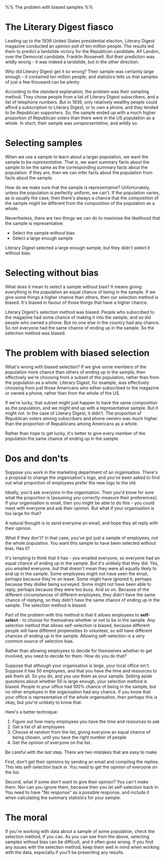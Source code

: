 %% The problem with biased samples %%

# The Literary Digest fiasco

Leading up to the 1936 United States presidential election, Literary Digest magazine conducted an opinion poll of ten million people. The results led them to predict a landslide victory for the Republican candidate, Alf Landon, over the Democrat candidate, Franklin Roosevelt. But their prediction was wildly wrong - it was indeed a landslide, but in the other direction.

Why did Literary Digest get it so wrong? Their sample was certainly large enough - it contained ten million people, and statistics tells us that samples of just a few thousand can be plenty.

According to the standard explanation, the problem was their sampling method. They chose people from a list of Literary Digest subscribers, and a list of telephone numbers. But in 1936, only relatively wealthy people could afford a subscription to Literary Digest, or to own a phone, and they tended to be Republican supporters. So, the sample ended up with a much higher proportion of Republican voters than there were in the US population as a whole. In short, their sample was *unrepresentative*, and wildly so.

# Selecting samples

When we use a sample to learn about a larger population, we want the sample to be *representative*. That is, we want summary facts about the sample to be the same as the corresponding summary facts about the population. If they are, then we can infer facts about the population from facts about the sample.

How do we make sure that the sample is representative? Unfortunately, unless the population is perfectly uniform, we can't. If the population varies, as is usually the case, then there's always a chance that the composition of the sample might be different from the composition of the population as a whole.

Nevertheless, there are two things we can do to maximise the likelihood that the sample is representative:

- Select the sample without bias
- Select a large enough sample

Literary Digest selected a large enough sample, but they didn't select it without bias.

# Selecting without bias

What does it mean to select a sample without bias? It means giving everything in the population an equal chance of being in the sample. If we give some things a higher chance than others, then our selection method is biased. It's biased in favour of those things that have a higher chance.

Literary Digest's selection method was biased. People who subscribed to the magazine had some chance of making it into the sample, and so did people who owned a phone. But no one else in the country had any chance. So not everyone had the same chance of ending up in the sample. So the selection method was biased.

# The problem with biased selection

What's wrong with biased selection? If we give some members of the population more chance than others of ending up in the sample, then effectively we're choosing from a subset of the population, rather than from the population as a whole. Literary Digest, for example, was effectively choosing from just those Americans who either subscribed to the magazine or owned a phone, rather than from the whole of the US.

If we're lucky, that subset might just happen to have the same composition as the population, and we might end up with a representative sample. But it might not. In the case of Literary Digest, it didn't. The proportion of Republican voters among subscribers and phone owners was much higher than the proportion of Republicans among Americans as a whole.

Rather than hope to get lucky, it's better to give every member of the population the same chance of ending up in the sample.

# Dos and don'ts

Suppose you work in the marketing department of an organisation. There's a proposal to change the organisation's logo, and you've been asked to find out what proportion of employees prefer the new logo to the old. 

Ideally, you'd ask *everyone* in the organisation. Then you'd know for sure what the proportion is (assuming you correctly measure their preferences). If your organisation is small, then you might be able to do this - you could meet with everyone and ask their opinion. But what if your organisation is too large for that?

A natural thought is to send everyone an email, and hope they all reply with their opinion.

What if they don't? In that case, you've got just a sample of employees, not the whole population. You want this sample to have been selected without bias. Has it?

It's tempting to think that it has - you emailed everyone, so everyone had an equal chance of ending up in the sample. But it's unlikely that they did. Yes, you emailed everyone, but that doesn't mean they were all equally likely to end up in the sample. Some employees might not have seen the email, perhaps because they're on leave. Some might have ignored it, perhaps because they dislike being surveyed. Some might not have been able to reply, perhaps because they were too busy. And so on. Because of the different circumstances of different employees, they didn't have the same chance of replying, so they didn't have the same chance of ending up in the sample. The selection method is biased.

Part of the problem with this method is that it allows employees to **self-select** - to choose for themselves whether or not to be in the sample. Any selection method that allows self-selection is biased, because different people will have different propensities to volunteer, so will have different chances of ending up in the sample. Allowing self-selection is a very common source of selection bias.

Rather than allowing employees to decide for themselves whether to get involved, you need to decide for them. How do you do that?

Suppose that although your organisation is large, your local office isn't. Suppose it has 50 employees, and that you have the time and resources to ask them all. So you do, and you use them as your sample. Setting aside questions about whether 50 is large enough, your selection method is biased. People in your office had 100% chance of being in the sample, but no other employee in the organisation had any chance. If you know that your office is representative of the whole organisation, then perhaps this is okay, but you're unlikely to know that.

Here's a better technique:

1. Figure out how many employees you have the time and resources to ask
2. Get a list of all employees
3. Choose at random from the list, giving everyone an equal chance of being chosen, until you have the right number of people
4. Get the opinion of everyone on the list.

Be careful with the last step. There are two mistakes that are easy to make.

First, don't get their opinions by sending an email and compiling the replies. This lets self-selection back in. You need to get the opinion of everyone on the list.

Second, what if some don't want to give their opinion? You can't *make* them. Nor can you ignore them, because then you let self-selection back in. You need to have "No response" as a possible response, and include it when calculating the summary statistics for your sample.

# The moral

If you're working with data about a sample of some population, check the selection method, if you can. As you can see from the above, selecting samples without bias can be difficult, and it often goes wrong. If you find any issues with the selection method, keep them well in mind when working with the data, especially if you'll be presenting any results.